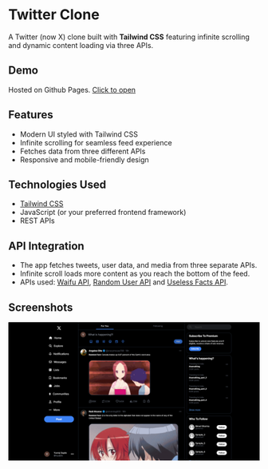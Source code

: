 # Twitter Clone

A Twitter (now X) clone built with **Tailwind CSS** featuring infinite scrolling and dynamic content loading via three APIs.

## Demo

Hosted on Github Pages. [Click to open](https://yuvraj675.github.io/Twiiter_Clone/)

## Features

- Modern UI styled with Tailwind CSS
- Infinite scrolling for seamless feed experience
- Fetches data from three different APIs
- Responsive and mobile-friendly design

## Technologies Used

- [Tailwind CSS](https://tailwindcss.com/)
- JavaScript (or your preferred frontend framework)
- REST APIs


## API Integration

- The app fetches tweets, user data, and media from three separate APIs.
- Infinite scroll loads more content as you reach the bottom of the feed.
- APIs used: [Waifu API](https://www.waifu.im/), [Random User API](https://randomuser.me/) and [Useless Facts API](https://uselessfacts.jsph.pl/).

## Screenshots

![Screenshot](screenshot.png)




